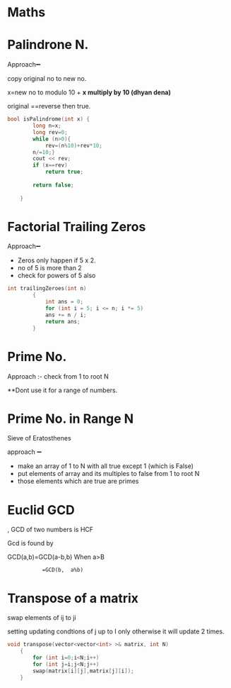 # Maths

# Palindrone N.

Approach➖

copy original no to new no.

x=new no to modulo 10 + **x multiply by 10 (dhyan dena)**

original ==reverse then true. 

```cpp
bool isPalindrome(int x) {
        long n=x;
        long rev=0;
        while (n>0){
            rev=(n%10)+rev*10;
        n/=10;}
        cout << rev;
        if (x==rev)
            return true;
        
        return false;
            
    }
```

# Factorial Trailing Zeros

Approach➖

- Zeros only happen if 5 x 2.
- no of 5 is more than 2
- check for powers of 5 also

```cpp
int trailingZeroes(int n)
        {
            int ans = 0;
            for (int i = 5; i <= n; i *= 5)
            ans += n / i;
            return ans;
        }
```

# Prime No.

Approach :- check from 1 to root N

**Dont use it for a range of numbers.

# Prime No. in Range N

Sieve of Eratosthenes

approach ➖

- make an array of 1 to N with all true except 1 (which is False)
- put elements of array and its multiples to false from 1 to root N
- those elements which are true are primes

# Euclid GCD

,   GCD of two numbers is HCF

Gcd is found by 

GCD(a,b)=GCD(a-b,b)   When a>B

               =GCD(b,  a%b)

# Transpose of a matrix

swap elements of ij to ji 

setting updating condtions of j up to I only otherwise it will update 2 times. 

```cpp
void transpose(vector<vector<int> >& matrix, int N)
    { 
        for (int i=0;i<N;i++)
        for (int j=i;j<N;j++)
        swap(matrix[i][j],matrix[j][i]);
    }
```